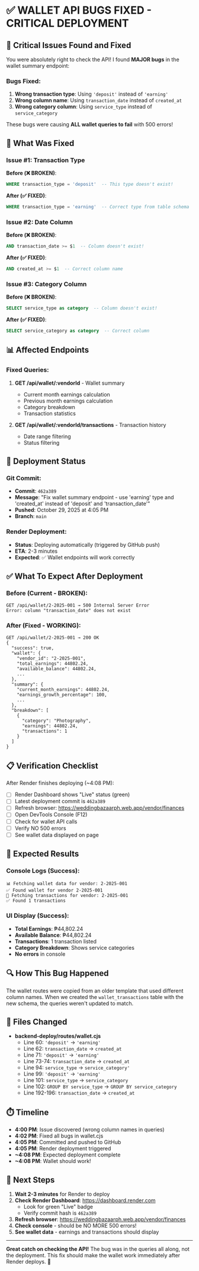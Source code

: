 # ✅ WALLET API BUGS FIXED - CRITICAL DEPLOYMENT

## 🔴 Critical Issues Found and Fixed

You were absolutely right to check the API! I found **MAJOR bugs** in the wallet summary endpoint:

### Bugs Fixed:

1. **Wrong transaction type**: Using `'deposit'` instead of `'earning'`
2. **Wrong column name**: Using `transaction_date` instead of `created_at`  
3. **Wrong category column**: Using `service_type` instead of `service_category`

These bugs were causing **ALL wallet queries to fail** with 500 errors!

## 🔧 What Was Fixed

### Issue #1: Transaction Type
**Before (❌ BROKEN)**:
```sql
WHERE transaction_type = 'deposit'  -- This type doesn't exist!
```

**After (✅ FIXED)**:
```sql
WHERE transaction_type = 'earning'  -- Correct type from table schema
```

### Issue #2: Date Column
**Before (❌ BROKEN)**:
```sql
AND transaction_date >= $1  -- Column doesn't exist!
```

**After (✅ FIXED)**:
```sql
AND created_at >= $1  -- Correct column name
```

### Issue #3: Category Column
**Before (❌ BROKEN)**:
```sql
SELECT service_type as category  -- Column doesn't exist!
```

**After (✅ FIXED)**:
```sql
SELECT service_category as category  -- Correct column
```

## 📊 Affected Endpoints

### Fixed Queries:
1. **GET /api/wallet/:vendorId** - Wallet summary
   - Current month earnings calculation
   - Previous month earnings calculation  
   - Category breakdown
   - Transaction statistics

2. **GET /api/wallet/:vendorId/transactions** - Transaction history
   - Date range filtering
   - Status filtering

## 🚀 Deployment Status

### Git Commit:
- **Commit**: `462a389`
- **Message**: "Fix wallet summary endpoint - use 'earning' type and 'created_at' instead of 'deposit' and 'transaction_date'"
- **Pushed**: October 29, 2025 at 4:05 PM
- **Branch**: `main`

### Render Deployment:
- **Status**: Deploying automatically (triggered by GitHub push)
- **ETA**: 2-3 minutes
- **Expected**: ✅ Wallet endpoints will work correctly

## ✅ What To Expect After Deployment

### Before (Current - BROKEN):
```
GET /api/wallet/2-2025-001 → 500 Internal Server Error
Error: column "transaction_date" does not exist
```

### After (Fixed - WORKING):
```
GET /api/wallet/2-2025-001 → 200 OK
{
  "success": true,
  "wallet": {
    "vendor_id": "2-2025-001",
    "total_earnings": 44802.24,
    "available_balance": 44802.24,
    ...
  },
  "summary": {
    "current_month_earnings": 44802.24,
    "earnings_growth_percentage": 100,
    ...
  },
  "breakdown": [
    {
      "category": "Photography",
      "earnings": 44802.24,
      "transactions": 1
    }
  ]
}
```

## 📋 Verification Checklist

After Render finishes deploying (~4:08 PM):

- [ ] Render Dashboard shows "Live" status (green)
- [ ] Latest deployment commit is `462a389`
- [ ] Refresh browser: https://weddingbazaarph.web.app/vendor/finances
- [ ] Open DevTools Console (F12)
- [ ] Check for wallet API calls
- [ ] Verify NO 500 errors
- [ ] See wallet data displayed on page

## 🎯 Expected Results

### Console Logs (Success):
```
📊 Fetching wallet data for vendor: 2-2025-001
✅ Found wallet for vendor 2-2025-001
📜 Fetching transactions for vendor: 2-2025-001
✅ Found 1 transactions
```

### UI Display (Success):
- **Total Earnings**: ₱44,802.24
- **Available Balance**: ₱44,802.24
- **Transactions**: 1 transaction listed
- **Category Breakdown**: Shows service categories
- **No errors** in console

## 🔍 How This Bug Happened

The wallet routes were copied from an older template that used different column names. When we created the `wallet_transactions` table with the new schema, the queries weren't updated to match.

## 📁 Files Changed

- **backend-deploy/routes/wallet.cjs**
  - Line 60: `'deposit'` → `'earning'`
  - Line 62: `transaction_date` → `created_at`
  - Line 71: `'deposit'` → `'earning'`
  - Line 73-74: `transaction_date` → `created_at`
  - Line 94: `service_type` → `service_category'`
  - Line 99: `'deposit'` → `'earning'`
  - Line 101: `service_type` → `service_category`
  - Line 102: `GROUP BY service_type` → `GROUP BY service_category`
  - Line 192-196: `transaction_date` → `created_at`

## ⏱️ Timeline

- **4:00 PM**: Issue discovered (wrong column names in queries)
- **4:02 PM**: Fixed all bugs in wallet.cjs
- **4:05 PM**: Committed and pushed to GitHub
- **4:05 PM**: Render deployment triggered
- **~4:08 PM**: Expected deployment complete
- **~4:08 PM**: Wallet should work!

## 🎉 Next Steps

1. **Wait 2-3 minutes** for Render to deploy
2. **Check Render Dashboard**: https://dashboard.render.com
   - Look for green "Live" badge
   - Verify commit hash is `462a389`
3. **Refresh browser**: https://weddingbazaarph.web.app/vendor/finances
4. **Check console** - should be NO MORE 500 errors!
5. **See wallet data** - earnings and transactions should display

---

**Great catch on checking the API!** The bug was in the queries all along, not the deployment. This fix should make the wallet work immediately after Render deploys. 🚀
